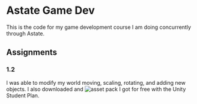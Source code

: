 # Astate Game Dev 

This is the code for my game development course I am doing concurrently through Astate.

## Assignments

### 1.2

I was able to modify my world moving, scaling, rotating, and adding new objects.
I also downloaded and ![asset pack](https://assetstore.unity.com/packages/3d/environments/urban/snaps-prototype-school-154693) I got for free with the Unity Student Plan.
